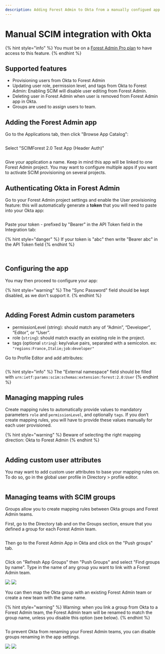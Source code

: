 ```yaml
---
description: Adding Forest Admin to Okta from a manually configued app
---
```


# Manual SCIM integration with Okta

{% hint style="info" %}
You must be on a [Forest Admin Pro plan](https://www.forestadmin.com/pricing) to have access to this feature.
{% endhint %}

## Supported features

- Provisioning users from Okta to Forest Admin
- Updating user role, permission level, and tags from Okta to Forest Admin: Enabling SCIM will disable user editing from Forest Admin.
- Deleting user in Forest Admin when user is removed from Forest Admin app in Okta.
- Groups are used to assign users to team.

## Adding the Forest Admin app

Go to the Applications tab, then click "Browse App Catalog":

<figure><img src="../../.gitbook/assets/image (466).png" alt=""><figcaption></figcaption></figure>

​​​Select "SCIMForest 2.0 Test App (Header Auth)"

<figure><img src="../../.gitbook/assets/image (463).png" alt=""><figcaption></figcaption></figure>

Give your application a name. Keep in mind this app will be linked to one Forest Admin project. You may want to configure multiple apps if you want to activate SCIM provisioning on several projects.

## Authenticating Okta in Forest Admin

Go to your Forest Admin project settings and enable the User provisioning feature: this will automatically generate a **token** that you will need to paste into your Okta app:​

<figure><img src="../../.gitbook/assets/image (450).png" alt=""><figcaption></figcaption></figure>

Paste your token - prefixed by "Bearer" in the API Token field in the Integration tab:​​​​

{% hint style="danger" %}
If your token is "abc" then write "Bearer abc" in the API Token field
{% endhint %}

<figure><img src="../../.gitbook/assets/image (499).png" alt=""><figcaption></figcaption></figure>

<figure><img src="../../.gitbook/assets/image (487).png" alt=""><figcaption></figcaption></figure>

## Configuring the app

You may then proceed to configure your app:

{% hint style="warning" %}
The "Sync Password" field should be kept disabled, as we don't support it.
{% endhint %}

<figure><img src="../../.gitbook/assets/image (500).png" alt=""><figcaption></figcaption></figure>

## Adding Forest Admin custom parameters

- permissionLevel (string): should match any of “Admin”, “Developer”, “Editor”, or “User”.
- role (`string`): should match exactly an existing role in the project.
- tags (optional `string`): key/value pairs, separated with a semicolon. ex: `"regions:France,Italie;job:developer"`

Go to Profile Editor and add attributes:

<figure><img src="../../.gitbook/assets/image (536).png" alt=""><figcaption></figcaption></figure>

{% hint style="info" %}
The "External namespace" field should be filled with `urn:ietf:params:scim:schemas:extension:forest:2.0:User`
{% endhint %}

## Managing mapping rules

Create mapping rules to automatically provide values to mandatory parameters `role` and `permissionLevel`, and optionally `tags`. If you don’t create mapping rules, you will have to provide these values manually for each user provisioned.

{% hint style="warning" %}
Beware of selecting the right mapping direction: Okta to Forest Admin
{% endhint %}

<figure><img src="../../.gitbook/assets/image (2) (2).png" alt=""><figcaption></figcaption></figure>

## Adding custom user attributes

You may want to add custom user attributes to base your mapping rules on. To do so, go in the global user profile in Directory > profile editor.

<figure><img src="../../.gitbook/assets/image (571).png" alt=""><figcaption></figcaption></figure>

## Managing teams with SCIM groups

Groups allow you to create mapping rules between Okta groups and Forest Admin teams.

First, go to the Directory tab and on the Groups section, ensure that you defined a group for each Forest Admin team.

<figure><img src="../../.gitbook/assets/image (584).png" alt=""><figcaption></figcaption></figure>

Then go to the Forest Admin App in Okta and click on the "Push groups" tab.

<figure><img src="../../.gitbook/assets/image (596).png" alt=""><figcaption></figcaption></figure>

Click on "Refresh App Groups" then "Push Groups" and select "Find groups by name". Type in the name of any group you want to link with a Forest Admin team.

![](<../../.gitbook/assets/image (582).png>) ![](<../../.gitbook/assets/image (583).png>)

You can then map the Okta group with an existing Forest Admin team or create a new team with the same name.

{% hint style="warning" %}
Warning: when you link a group from Okta to a Forest Admin team, the Forest Admin team will be renamed to match the group name, unless you disable this option (see below).
{% endhint %}

<figure><img src="../../.gitbook/assets/image (589).png" alt=""><figcaption></figcaption></figure>

To prevent Okta from renaming your Forest Admin teams, you can disable groups renaming in the app settings.

![](<../../.gitbook/assets/image (594).png>) ![](<../../.gitbook/assets/image (586).png>)
